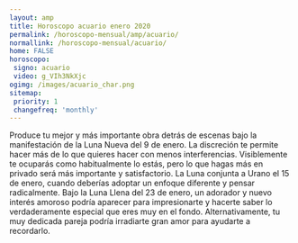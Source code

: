 ```yaml
---
layout: amp
title: Horoscopo acuario enero 2020 
permalink: /horoscopo-mensual/amp/acuario/
normallink: /horoscopo-mensual/acuario/
home: FALSE
horoscopo:
 signo: acuario
 video: g_VIh3NkXjc
ogimg: /images/acuario_char.png
sitemap:
 priority: 1
 changefreq: 'monthly'
---
```



Produce tu mejor y más importante obra detrás de escenas bajo la manifestación de la Luna Nueva del 9 de enero. La discreción te permite hacer más de lo que quieres hacer con menos interferencias. Visiblemente te ocuparás como habitualmente lo estás, pero lo que hagas más en privado será más importante y satisfactorio. La Luna conjunta a Urano el 15 de enero, cuando deberías adoptar un enfoque diferente y pensar radicalmente. Bajo la Luna Llena del 23 de enero, un adorador y nuevo interés amoroso podría aparecer para impresionarte y hacerte saber lo verdaderamente especial que eres muy en el fondo. Alternativamente, tu muy dedicada pareja podría irradiarte gran amor para ayudarte a recordarlo.